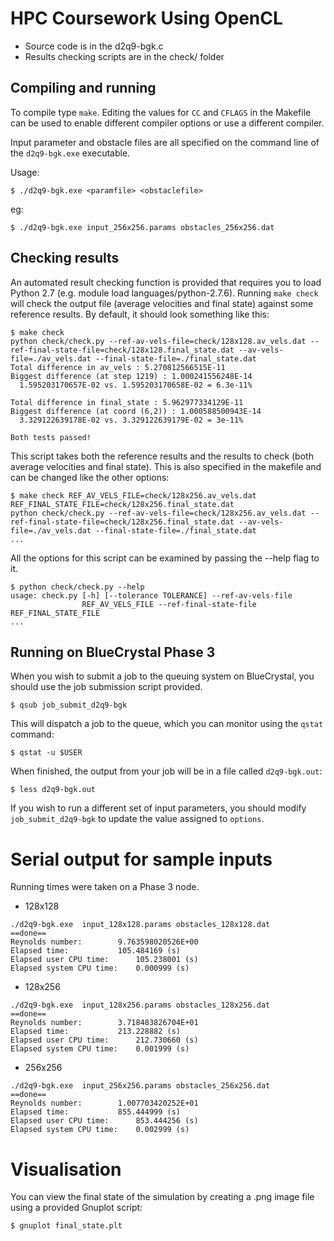 # HPC Coursework Using OpenCL

* Source code is in the d2q9-bgk.c
* Results checking scripts are in the check/ folder

## Compiling and running

To compile type `make`. Editing the values for `CC` and `CFLAGS` in the Makefile can be used to enable different compiler options or use a different compiler.

Input parameter and obstacle files are all specified on the command line of the `d2q9-bgk.exe` executable.

Usage:

    $ ./d2q9-bgk.exe <paramfile> <obstaclefile>
eg:

    $ ./d2q9-bgk.exe input_256x256.params obstacles_256x256.dat

## Checking results

An automated result checking function is provided that requires you to load Python 2.7 (e.g. module load languages/python-2.7.6). Running `make check` will check the output file (average velocities and final state) against some reference results. By default, it should look something like this:

    $ make check
    python check/check.py --ref-av-vels-file=check/128x128.av_vels.dat --ref-final-state-file=check/128x128.final_state.dat --av-vels-file=./av_vels.dat --final-state-file=./final_state.dat
    Total difference in av_vels : 5.270812566515E-11
    Biggest difference (at step 1219) : 1.000241556248E-14
      1.595203170657E-02 vs. 1.595203170658E-02 = 6.3e-11%

    Total difference in final_state : 5.962977334129E-11
    Biggest difference (at coord (6,2)) : 1.000588500943E-14
      3.329122639178E-02 vs. 3.329122639179E-02 = 3e-11%

    Both tests passed!

This script takes both the reference results and the results to check (both average velocities and final state). This is also specified in the makefile and can be changed like the other options:

    $ make check REF_AV_VELS_FILE=check/128x256.av_vels.dat REF_FINAL_STATE_FILE=check/128x256.final_state.dat
    python check/check.py --ref-av-vels-file=check/128x256.av_vels.dat --ref-final-state-file=check/128x256.final_state.dat --av-vels-file=./av_vels.dat --final-state-file=./final_state.dat
    ...

All the options for this script can be examined by passing the --help flag to it.

    $ python check/check.py --help
    usage: check.py [-h] [--tolerance TOLERANCE] --ref-av-vels-file
                    REF_AV_VELS_FILE --ref-final-state-file REF_FINAL_STATE_FILE
    ...


## Running on BlueCrystal Phase 3

When you wish to submit a job to the queuing system on BlueCrystal, you should use the job submission script provided.

    $ qsub job_submit_d2q9-bgk

This will dispatch a job to the queue, which you can monitor using the
`qstat` command:

    $ qstat -u $USER

When finished, the output from your job will be in a file called
`d2q9-bgk.out`:

    $ less d2q9-bgk.out

If you wish to run a different set of input parameters, you should
modify `job_submit_d2q9-bgk` to update the value assigned to `options`.

# Serial output for sample inputs
Running times were taken on a Phase 3 node.
- 128x128
```
./d2q9-bgk.exe  input_128x128.params obstacles_128x128.dat
==done==
Reynolds number:        9.763598020526E+00
Elapsed time:           105.484169 (s)
Elapsed user CPU time:      105.238001 (s)
Elapsed system CPU time:    0.000999 (s)
```

- 128x256
```
./d2q9-bgk.exe  input_128x256.params obstacles_128x256.dat
==done==
Reynolds number:        3.718483826704E+01
Elapsed time:           213.228882 (s)
Elapsed user CPU time:      212.730660 (s)
Elapsed system CPU time:    0.001999 (s)
```

- 256x256
```
./d2q9-bgk.exe  input_256x256.params obstacles_256x256.dat
==done==
Reynolds number:        1.007703420252E+01
Elapsed time:           855.444999 (s)
Elapsed user CPU time:      853.444256 (s)
Elapsed system CPU time:    0.002999 (s)
```

# Visualisation

You can view the final state of the simulation by creating a .png image file using a provided Gnuplot script:

    $ gnuplot final_state.plt

